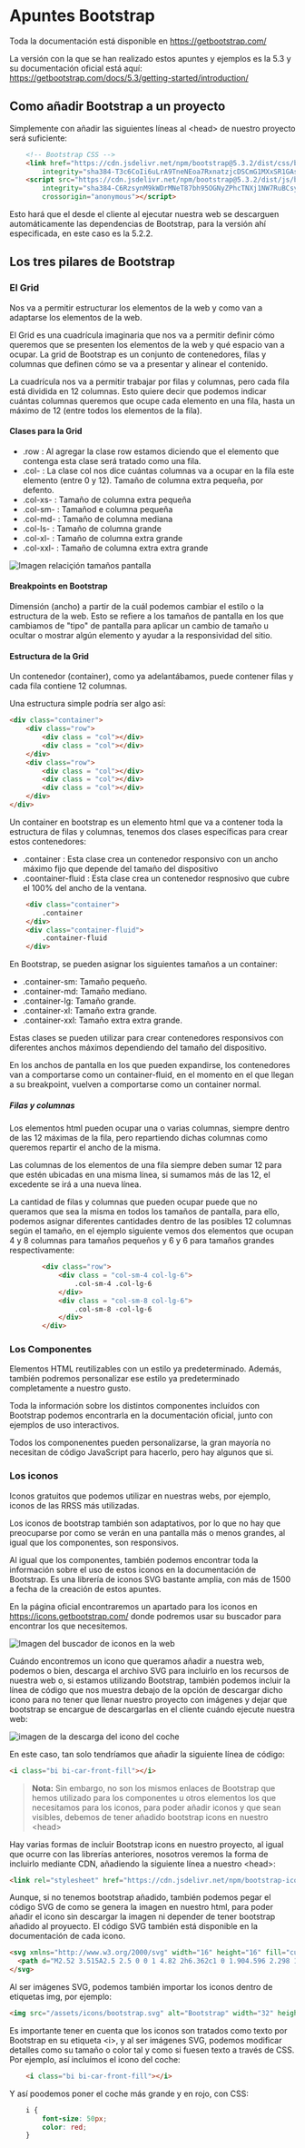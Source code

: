 # Apuntes Bootstrap

Toda la documentación está disponible en https://getbootstrap.com/

La versión con la que se han realizado estos apuntes y ejemplos es la 5.3 y su documentación oficial está aquí: https://getbootstrap.com/docs/5.3/getting-started/introduction/

## Como añadir Bootstrap a un proyecto

Simplemente con añadir las siguientes líneas al \<head\> de nuestro proyecto será suficiente:

```html
    <!-- Bootstrap CSS -->
    <link href="https://cdn.jsdelivr.net/npm/bootstrap@5.3.2/dist/css/bootstrap.min.css" rel="stylesheet"
        integrity="sha384-T3c6CoIi6uLrA9TneNEoa7RxnatzjcDSCmG1MXxSR1GAsXEV/Dwwykc2MPK8M2HN" crossorigin="anonymous">
    <script src="https://cdn.jsdelivr.net/npm/bootstrap@5.3.2/dist/js/bootstrap.bundle.min.js"
        integrity="sha384-C6RzsynM9kWDrMNeT87bh95OGNyZPhcTNXj1NW7RuBCsyN/o0jlpcV8Qyq46cDfL"
        crossorigin="anonymous"></script>

```

Esto hará que el desde el cliente al ejecutar nuestra web se descarguen automáticamente las dependencias de Bootstrap, para la versión ahí especificada, en este caso es la 5.2.2.

## Los tres pilares de Bootstrap

### El Grid

Nos va a permitir estructurar los elementos de la web y como van a adaptarse los elementos de la web.

El Grid es una cuadrícula imaginaria que nos va a permitir definir cómo queremos que se presenten los elementos de la web y qué espacio van a ocupar. La grid de Bootstrap es un conjunto de contenedores, filas y columnas que definen cómo se va a presentar y alinear el contenido.

La cuadrícula nos va a permitir trabajar por filas y columnas, pero cada fila está dividida en 12 columnas. Esto quiere decir que podemos indicar cuántas columnas queremos que ocupe cada elemento en una fila, hasta un máximo de 12 (entre todos los elementos de la fila).

#### Clases para la Grid

* .row : Al agregar la clase row estamos diciendo que el elemento que contenga esta clase será tratado como una fila. 
* .col- : La clase col nos dice cuántas columnas va a ocupar en la fila este elemento (entre 0 y 12). Tamaño de columna extra pequeña, por defento.
* .col-xs- : Tamaño de columna extra pequeña
* .col-sm- : Tamañod e columna pequeña
* .col-md- : Tamaño de columna mediana
* .col-ls- : Tamaño de columna grande
* .col-xl- : Tamaño de columna extra grande
* .col-xxl- : Tamaño de columna extra extra grande

![Imagen relaciçión tamaños pantalla](res/col-sizes.png)

#### Breakpoints en Bootstrap

Dimensión (ancho) a partir de la cuál podemos cambiar el estilo o la estructura de la web. Esto se refiere a los tamaños de pantalla en los que cambiamos de "tipo" de pantalla para aplicar un cambio de tamaño u ocultar o mostrar algún elemento y ayudar a la responsividad del sitio.

#### Estructura de la Grid

Un contenedor (container), como ya adelantábamos, puede contener filas y cada fila contiene 12 columnas. 

Una estructura simple podría ser algo así:

```html
<div class="container">
    <div class="row">
        <div class = "col"></div>
        <div class = "col"></div>
    </div>
    <div class="row">
        <div class = "col"></div>
        <div class = "col"></div>
        <div class = "col"></div>
    </div>
</div>
```

Un container en bootstrap es un elemento html que va a contener toda la estructura de filas y columnas, tenemos dos clases específicas para crear estos contenedores:

* .container : Esta clase crea un contenedor responsivo con un ancho máximo fijo que depende del tamaño del dispositivo
* .coontainer-fluid : Esta clase crea un contenedor respnosivo que cubre el 100% del ancho de la ventana. 

```html
    <div class="container">
        .container
    </div>
    <div class="container-fluid">
        .container-fluid
    </div>
```

En Bootstrap, se pueden asignar los siguientes tamaños a un container:

* .container-sm: Tamaño pequeño.
* .container-md: Tamaño mediano.
* .container-lg: Tamaño grande.
* .container-xl: Tamaño extra grande.
* .container-xxl: Tamaño extra extra grande.

Estas clases se pueden utilizar para crear contenedores responsivos con diferentes anchos máximos dependiendo del tamaño del dispositivo.

En los anchos de pantalla en los que pueden expandirse, los contenedores van a comportarse como un container-fluid, en el momento en el que llegan a su breakpoint, vuelven a comportarse como un container normal.

##### Filas y columnas

Los elementos html pueden ocupar una o varias columnas, siempre dentro de las 12 máximas de la fila, pero repartiendo dichas columnas como queremos repartir el ancho de la misma. 

Las columnas de los elementos de una fila siempre deben sumar 12 para que estén ubicadas en una misma línea, si sumamos más de las 12, el excedente se irá a una nueva línea.

La cantidad de filas y columnas que pueden ocupar puede que no queramos que sea la misma en todos los tamaños de pantalla, para ello, podemos asignar diferentes cantidades dentro de las posibles 12 columnas según el tamaño, en el ejemplo siguiente vemos dos elementos que ocupan 4 y 8 columnas para tamaños pequeños y 6 y 6 para tamaños grandes respectivamente:

```html
        <div class="row">
            <div class = "col-sm-4 col-lg-6">
                .col-sm-4 .col-lg-6
            </div>
            <div class = "col-sm-8 col-lg-6">
                .col-sm-8 -col-lg-6
            </div>
        </div>
```


### Los Componentes

Elementos HTML reutilizables con un estilo ya predeterminado. Además, también podremos personalizar ese estilo ya predeterminado completamente a nuestro gusto.

Toda la información sobre los distintos componentes incluídos con Bootstrap podemos encontrarla en la documentación oficial, junto con ejemplos de uso interactivos. 

Todos los componenentes pueden personalizarse, la gran mayoría no necesitan de código JavaScript para hacerlo, pero hay algunos que si. 

### Los iconos

Iconos gratuitos que podemos utilizar en nuestras webs, por ejemplo, iconos de las RRSS más utilizadas. 

Los iconos de bootstrap también son adaptativos, por lo que no hay que preocuparse por como se verán en una pantalla más o menos grandes, al igual que los componentes, son responsivos. 

Al igual que los componentes, también podemos encontrar toda la información sobre el uso de estos iconos en la documentación de Bootstrap. Es una librería de iconos SVG bastante amplia, con más de 1500 a fecha de la creación de estos apuntes.

En la página oficial encontraremos un apartado para los iconos en https://icons.getbootstrap.com/ donde podremos usar su buscador para encontrar los que necesitemos.

![Imagen del buscador de iconos en la web](res/icons-search-bar.png)

Cuándo encontremos un icono que queramos añadir a nuestra web, podemos o bien, descarga el archivo SVG para incluirlo en los recursos de nuestra web o, si estamos utilizando Bootstrap, también podemos incluir la línea de código que nos muestra debajo de la opción de descargar dicho icono para no tener que llenar nuestro proyecto con imágenes y dejar que bootstrap se encargue de descargarlas en el cliente cuándo ejecute nuestra web:

![imagen de la descarga del icono del coche](res/car_icon.png)

En este caso, tan solo tendríamos que añadir la siguiente línea de código:

```html
<i class="bi bi-car-front-fill"></i>
```

> **Nota:** Sin embargo, no son los mismos enlaces de Bootstrap que hemos utilizado para los componentes u otros elementos los que necesitamos para los iconos, para poder añadir iconos y que sean visibles, debemos de tener añadido bootstrap icons en nuestro \<head>

Hay varias formas de incluir Bootstrap icons en nuestro proyecto, al igual que ocurre con las librerías anteriores, nosotros veremos la forma de incluirlo mediante CDN, añadiendo la siguiente línea a nuestro \<head>:
```html
<link rel="stylesheet" href="https://cdn.jsdelivr.net/npm/bootstrap-icons@1.11.3/font/bootstrap-icons.min.css">
```

Aunque, si no tenemos bootstrap añadido, también podemos pegar el código SVG de como se genera la imagen en nuestro html, para poder añadir el icono sin descargar la imagen ni depender de tener bootstrap añadido al proyuecto. El código SVG también está disponible en la documentación de cada icono. 

```html
<svg xmlns="http://www.w3.org/2000/svg" width="16" height="16" fill="currentColor" class="bi bi-car-front-fill" viewBox="0 0 16 16">
  <path d="M2.52 3.515A2.5 2.5 0 0 1 4.82 2h6.362c1 0 1.904.596 2.298 1.515l.792 1.848c.075.175.21.319.38.404.5.25.855.715.965 1.262l.335 1.679q.05.242.049.49v.413c0 .814-.39 1.543-1 1.997V13.5a.5.5 0 0 1-.5.5h-2a.5.5 0 0 1-.5-.5v-1.338c-1.292.048-2.745.088-4 .088s-2.708-.04-4-.088V13.5a.5.5 0 0 1-.5.5h-2a.5.5 0 0 1-.5-.5v-1.892c-.61-.454-1-1.183-1-1.997v-.413a2.5 2.5 0 0 1 .049-.49l.335-1.68c.11-.546.465-1.012.964-1.261a.8.8 0 0 0 .381-.404l.792-1.848ZM3 10a1 1 0 1 0 0-2 1 1 0 0 0 0 2m10 0a1 1 0 1 0 0-2 1 1 0 0 0 0 2M6 8a1 1 0 0 0 0 2h4a1 1 0 1 0 0-2zM2.906 5.189a.51.51 0 0 0 .497.731c.91-.073 3.35-.17 4.597-.17s3.688.097 4.597.17a.51.51 0 0 0 .497-.731l-.956-1.913A.5.5 0 0 0 11.691 3H4.309a.5.5 0 0 0-.447.276L2.906 5.19Z"/>
</svg>
```

Al ser imágenes SVG, podemos también importar los iconos dentro de etiquetas img, por ejemplo:

```html
<img src="/assets/icons/bootstrap.svg" alt="Bootstrap" width="32" height="32">
```

Es importante tener en cuenta que los iconos son tratados como texto por Bootstrap en su etiqueta \<i>, y al ser imágenes SVG, podemos modificar detalles como su tamaño o color tal y como si fuesen texto a través de CSS. Por ejemplo, así incluímos el icono del coche:

```html
    <i class="bi bi-car-front-fill"></i>
```

Y así poodemos poner el coche más grande y en rojo, con CSS:

```css
    i {
        font-size: 50px;
        color: red;
    }
```


